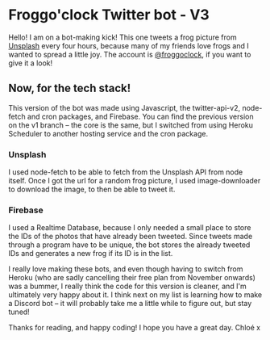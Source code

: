 # Froggo'clock Twitter bot - V3

Hello! I am on a bot-making kick! This one tweets a frog picture from [Unsplash](https://unsplash.com/) every four hours, because many of my friends love frogs and I wanted to spread a little joy. The account is [@froggoclock](https://twitter.com/froggoclock), if you want to give it a look! 

## Now, for the tech stack! 
This version of the bot was made using Javascript, the twitter-api-v2, node-fetch and cron packages, and Firebase. 
You can find the previous version on the v1 branch – the core is the same, but I switched from using Heroku Scheduler to another hosting service and the cron package. 

### Unsplash
I used node-fetch to be able to fetch from the Unsplash API from node itself. Once I got the url for a random frog picture, I used image-downloader to download the image, to then be able to tweet it.

### Firebase
I used a Realtime Database, because I only needed a small place to store the IDs of the photos that have already been tweeted. Since tweets made through a program have to be unique, the bot stores the already tweeted IDs and generates a new frog if its ID is in the list.

I really love making these bots, and even though having to switch from Heroku (who are sadly cancelling their free plan from November onwards) was a bummer, I really think the code for this version is cleaner, and I'm ultimately very happy about it. I think next on my list is learning how to make a Discord bot – it will probably take me a little while to figure out, but stay tuned!

Thanks for reading, and happy coding! I hope you have a great day.
Chloé x